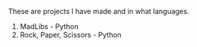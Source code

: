 These are projects I have made and in what languages. 
1. MadLibs - Python
2. Rock, Paper, Scissors - Python

